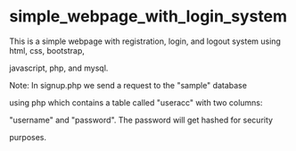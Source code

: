 # simple_webpage_with_login_system
This is a simple webpage with registration, login, and logout system using html, css, bootstrap,


javascript, php, and mysql.


Note: In signup.php we send a request to the "sample" database


using php which contains a table called "useracc" with two columns:


"username" and "password". The password will get hashed for security


purposes.
